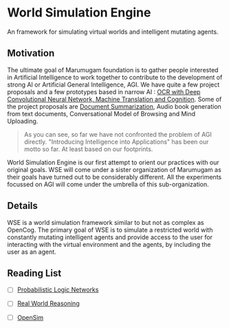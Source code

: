 # World Simulation Engine

An framework for simulating virtual worlds and intelligent mutating agents. 

## Motivation

The ultimate goal of Marumugam foundation is to gather people interested in Artificial Intelligence to work together to contribute to the development of strong AI or Artificial General Intelligence, AGI. We have quite a few project proposals and a few prototypes based in narrow AI : [OCR with Deep Convolutional Neural Network, Machine Translation and Cognition](https://github.com/marumugam/deeptamil). Some of the project proposals are [Document Summarization](https://github.com/marumugam/eb), Audio book generation from text documents, Conversational Model of Browsing and Mind Uploading.

> As you can see, so far we have not confronted the problem of AGI directly. "Introducing Intelligence into Applications" has been our motto so far. At least based on our footprints. 

World Simulation Engine is our first attempt to orient our practices with our original goals. WSE will come under a sister organization of Marumugam as their goals have turned out to be considerably different. All the experiments focussed on AGI will come under the umbrella of this sub-organization.

## Details

WSE is a world simulation framework similar to but not as complex as OpenCog. The primary goal of WSE is to simulate a restricted world with constantly mutating intelligent agents and provide access to the user for interacting with the virtual environment and the agents, by including the user as an agent. 

## Reading List

- [ ] [Probabilistic Logic Networks](http://goertzel.org/PLN_BOOK_6_27_08.pdf)
- [ ] [Real World Reasoning](http://wiki.opencog.org/wikihome/index.php/Real_World_Reasoning)
- [ ] [OpenSim](http://opensimulator.org/wiki/Main_Page)



